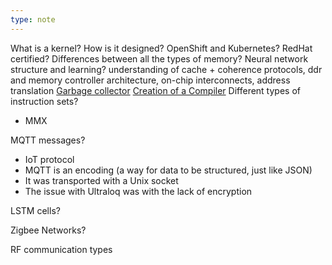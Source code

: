 ```yaml
---
type: note
---
```

What is a kernel? How is it designed?
OpenShift and Kubernetes?
RedHat certified?
Differences between all the types of memory?
	Neural network structure and learning?
understanding of cache + coherence protocols, ddr and memory controller architecture, on-chip interconnects, address translation
[Garbage collector](https://maplant.com/gc.html)
[Creation of a Compiler](https://softwareengineering.stackexchange.com/questions/165543/how-to-write-a-very-basic-compiler)
Different types of instruction sets?
- MMX

MQTT messages?
- IoT protocol
- MQTT is an encoding (a way for data to be structured, just like JSON)
- It was transported with a Unix socket
- The issue with Ultraloq was with the lack of encryption


LSTM cells?

Zigbee Networks?

RF communication types